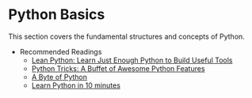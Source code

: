 Python Basics
=======================

This section covers the fundamental structures and concepts of Python.

- Recommended Readings
    - [Lean Python: Learn Just Enough Python to Build Useful Tools](https://www.amazon.com/Lean-Python-Learn-Enough-Useful/dp/1484223845)
    - [Python Tricks: A Buffet of Awesome Python Features](https://www.amazon.com/Python-Tricks-Buffet-Awesome-Features-ebook/dp/B0785Q7GSY/ref=sr_1_14?dchild=1&keywords=Python+Notes&qid=1599971235&sr=8-14)
    - [A Byte of Python](https://python.swaroopch.com/)
    - [Learn Python in 10 minutes](https://www.stavros.io/tutorials/python/)
